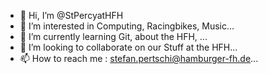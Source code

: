 - 👋 Hi, I’m @StPercyatHFH
- 👀 I’m interested in Computing, Racingbikes, Music...
- 🌱 I’m currently learning Git, about the HFH, ...
- 💞️ I’m looking to collaborate on our Stuff at the HFH...
- 📫 How to reach me : stefan.pertschi@hamburger-fh.de...

<!---
StPercyatHFH/StPercyatHFH is a ✨ special ✨ repository because its `README.md` (this file) appears on your GitHub profile.
You can click the Preview link to take a look at your changes.
--->
